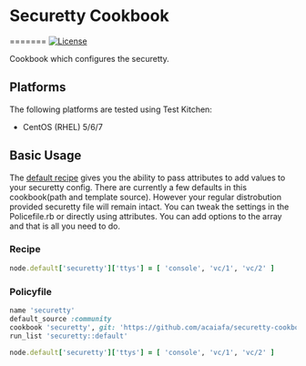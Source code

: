 # Securetty Cookbook
=======
[![License](https://img.shields.io/badge/license-Apache_2-blue.svg)](https://www.apache.org/licenses/LICENSE-2.0)

Cookbook which configures the securetty.

## Platforms
The following platforms are tested using Test Kitchen:

- CentOS (RHEL) 5/6/7

## Basic Usage
The [default recipe](recipes/default.rb) gives you the ability to pass attributes to add values to your securetty config.
There are currently a few  defaults in this cookbook(path and template source). However your regular distrobution provided securetty file will remain intact.
You can tweak the settings in the Policefile.rb or directly using attributes. You can add options to the array and that is all you need to do.

### Recipe
```ruby
node.default['securetty']['ttys'] = [ 'console', 'vc/1', 'vc/2' ]
```

### Policyfile
``` ruby
name 'securetty'
default_source :community
cookbook 'securetty', git: 'https://github.com/acaiafa/securetty-cookbook'
run_list 'securetty::default'

node.default['securetty']['ttys'] = [ 'console', 'vc/1', 'vc/2' ]
```
